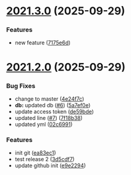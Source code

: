 # [2021.3.0](https://github.com/Nitant-AdvancedTicketing/TrialCode/compare/v2021.2.0...v2021.3.0) (2025-09-29)


### Features

* new feature ([7175e6d](https://github.com/Nitant-AdvancedTicketing/TrialCode/commit/7175e6d19b448d7dc333c50f9e94af53d9d37c2c))

# [2021.2.0](https://github.com/Nitant-AdvancedTicketing/TrialCode/compare/v2021.1.0...v2021.2.0) (2025-09-29)


### Bug Fixes

* change to master ([4e24f7c](https://github.com/Nitant-AdvancedTicketing/TrialCode/commit/4e24f7ca1a3aa2871fedf9c268304d120337fe48))
* **db:** updated db ([#6](https://github.com/Nitant-AdvancedTicketing/TrialCode/issues/6)) ([5a7ef0e](https://github.com/Nitant-AdvancedTicketing/TrialCode/commit/5a7ef0e66e084337e80bb2d2dd10453b050159ec))
* update access token ([de59bde](https://github.com/Nitant-AdvancedTicketing/TrialCode/commit/de59bde2662b581336e44e7c85099ffc8f711812))
* updated line ([#7](https://github.com/Nitant-AdvancedTicketing/TrialCode/issues/7)) ([7f18b38](https://github.com/Nitant-AdvancedTicketing/TrialCode/commit/7f18b38627c48211d31d6136eecb14b4c9a147db))
* updated yml ([02c6991](https://github.com/Nitant-AdvancedTicketing/TrialCode/commit/02c6991096f8399a6247f5af57748d4e8fc8398e))


### Features

* init git ([ea83ec1](https://github.com/Nitant-AdvancedTicketing/TrialCode/commit/ea83ec1db36dc9d20ca43a5a27d3b78e46dac619))
* test release 2 ([3d5cdf7](https://github.com/Nitant-AdvancedTicketing/TrialCode/commit/3d5cdf71dffef1ab1218c7d7b123ef067362e214))
* update github init ([e9e2294](https://github.com/Nitant-AdvancedTicketing/TrialCode/commit/e9e22945197b66c011c33e50d08ecb03c5584410))
